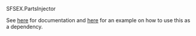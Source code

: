 SFSEX.PartsInjector

See [here](./docs) for documentation and [here](./src/Example.cs) for an example on how to use this as a dependency.
